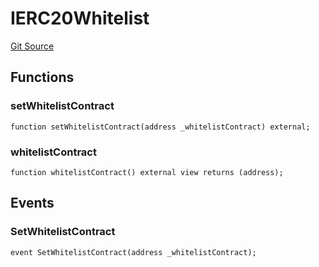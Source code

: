 # IERC20Whitelist
[Git Source](https://github.com/KYRDTeam/ilo-contracts/blob/e40a6cd6fab3cc84638afa793f4d9e791b183158/src/interfaces/IERC20Whitelist.sol)


## Functions
### setWhitelistContract


```solidity
function setWhitelistContract(address _whitelistContract) external;
```

### whitelistContract


```solidity
function whitelistContract() external view returns (address);
```

## Events
### SetWhitelistContract

```solidity
event SetWhitelistContract(address _whitelistContract);
```

